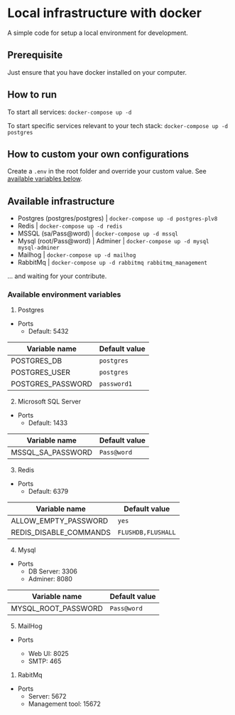 # Local infrastructure with docker

A simple code for setup a local environment for development.

## Prerequisite

Just ensure that you have docker installed on your computer.

## How to run

To start all services:
`docker-compose up -d`

To start specific services relevant to your tech stack:
`docker-compose up -d postgres`

## How to custom your own configurations

Create a `.env` in the root folder and override your custom value. See [available variables below](#available-environment-variables).

## Available infrastructure

- Postgres (postgres/postgres)      | `docker-compose up -d postgres-plv8`
- Redis                             | `docker-compose up -d redis`
- MSSQL (sa/Pass@word)              | `docker-compose up -d mssql`
- Mysql (root/Pass@word) | Adminer  | `docker-compose up -d mysql mysql-adminer`
- Mailhog                           | `docker-compose up -d mailhog`
- RabbitMq                          | `docker-compose up -d rabbitmq rabbitmq_management`

... and waiting for your contribute.

### Available environment variables

1. Postgres
 - Ports
   + Default: 5432

| Variable name      | Default value |
| ------------------ | ------------- |
| POSTGRES_DB        | ``postgres``  |
| POSTGRES_USER      | ``postgres``  |
| POSTGRES_PASSWORD  | ``password1``  |

2. Microsoft SQL Server
- Ports
  + Default: 1433

| Variable name      | Default value |
| ------------------ | ------------- |
| MSSQL_SA_PASSWORD  | ``Pass@word``  |

3. Redis
- Ports
  + Default: 6379

| Variable name             | Default value             |
| ------------------------- | ------------------------- |
| ALLOW_EMPTY_PASSWORD      | ``yes``                   |
| REDIS_DISABLE_COMMANDS    | ``FLUSHDB,FLUSHALL``      |

4. Mysql
- Ports
  + DB Server: 3306
  + Adminer: 8080

| Variable name      | Default value |
| ------------------ | ------------- |
| MYSQL_ROOT_PASSWORD  | ``Pass@word``  |

5. MailHog

- Ports
  
  + Web UI: 8025
  + SMTP: 465

1. RabitMq

- Ports
  + Server: 5672
  + Management tool: 15672
